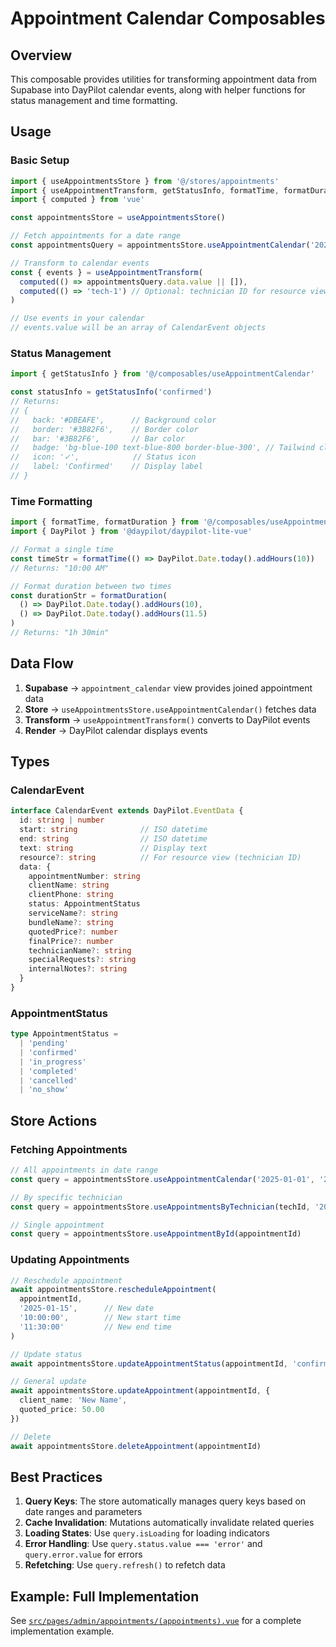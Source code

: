 # Appointment Calendar Composables

## Overview

This composable provides utilities for transforming appointment data from Supabase into DayPilot calendar events, along with helper functions for status management and time formatting.

## Usage

### Basic Setup

```typescript
import { useAppointmentsStore } from '@/stores/appointments'
import { useAppointmentTransform, getStatusInfo, formatTime, formatDuration } from '@/composables/useAppointmentCalendar'
import { computed } from 'vue'

const appointmentsStore = useAppointmentsStore()

// Fetch appointments for a date range
const appointmentsQuery = appointmentsStore.useAppointmentCalendar('2025-01-01', '2025-01-31')

// Transform to calendar events
const { events } = useAppointmentTransform(
  computed(() => appointmentsQuery.data.value || []),
  computed(() => 'tech-1') // Optional: technician ID for resource view
)

// Use events in your calendar
// events.value will be an array of CalendarEvent objects
```

### Status Management

```typescript
import { getStatusInfo } from '@/composables/useAppointmentCalendar'

const statusInfo = getStatusInfo('confirmed')
// Returns:
// {
//   back: '#DBEAFE',      // Background color
//   border: '#3B82F6',    // Border color
//   bar: '#3B82F6',       // Bar color
//   badge: 'bg-blue-100 text-blue-800 border-blue-300', // Tailwind classes
//   icon: '✓',            // Status icon
//   label: 'Confirmed'    // Display label
// }
```

### Time Formatting

```typescript
import { formatTime, formatDuration } from '@/composables/useAppointmentCalendar'
import { DayPilot } from '@daypilot/daypilot-lite-vue'

// Format a single time
const timeStr = formatTime(() => DayPilot.Date.today().addHours(10))
// Returns: "10:00 AM"

// Format duration between two times
const durationStr = formatDuration(
  () => DayPilot.Date.today().addHours(10),
  () => DayPilot.Date.today().addHours(11.5)
)
// Returns: "1h 30min"
```

## Data Flow

1. **Supabase** → `appointment_calendar` view provides joined appointment data
2. **Store** → `useAppointmentsStore.useAppointmentCalendar()` fetches data
3. **Transform** → `useAppointmentTransform()` converts to DayPilot events
4. **Render** → DayPilot calendar displays events

## Types

### CalendarEvent

```typescript
interface CalendarEvent extends DayPilot.EventData {
  id: string | number
  start: string              // ISO datetime
  end: string                // ISO datetime
  text: string               // Display text
  resource?: string          // For resource view (technician ID)
  data: {
    appointmentNumber: string
    clientName: string
    clientPhone: string
    status: AppointmentStatus
    serviceName?: string
    bundleName?: string
    quotedPrice?: number
    finalPrice?: number
    technicianName?: string
    specialRequests?: string
    internalNotes?: string
  }
}
```

### AppointmentStatus

```typescript
type AppointmentStatus =
  | 'pending'
  | 'confirmed'
  | 'in_progress'
  | 'completed'
  | 'cancelled'
  | 'no_show'
```

## Store Actions

### Fetching Appointments

```typescript
// All appointments in date range
const query = appointmentsStore.useAppointmentCalendar('2025-01-01', '2025-01-31')

// By specific technician
const query = appointmentsStore.useAppointmentsByTechnician(techId, '2025-01-01', '2025-01-31')

// Single appointment
const query = appointmentsStore.useAppointmentById(appointmentId)
```

### Updating Appointments

```typescript
// Reschedule appointment
await appointmentsStore.rescheduleAppointment(
  appointmentId,
  '2025-01-15',      // New date
  '10:00:00',        // New start time
  '11:30:00'         // New end time
)

// Update status
await appointmentsStore.updateAppointmentStatus(appointmentId, 'confirmed')

// General update
await appointmentsStore.updateAppointment(appointmentId, {
  client_name: 'New Name',
  quoted_price: 50.00
})

// Delete
await appointmentsStore.deleteAppointment(appointmentId)
```

## Best Practices

1. **Query Keys**: The store automatically manages query keys based on date ranges and parameters
2. **Cache Invalidation**: Mutations automatically invalidate related queries
3. **Loading States**: Use `query.isLoading` for loading indicators
4. **Error Handling**: Use `query.status.value === 'error'` and `query.error.value` for errors
5. **Refetching**: Use `query.refresh()` to refetch data

## Example: Full Implementation

See [`src/pages/admin/appointments/(appointments).vue`](../../pages/admin/appointments/(appointments).vue) for a complete implementation example.
